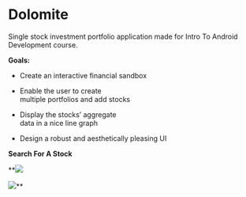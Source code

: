 # Dolomite
Single stock investment portfolio application made for Intro To Android Development course.

**Goals:**

 - Create an interactive financial sandbox
 -  Enable the user to create   
   multiple portfolios and add stocks
   
 - Display the stocks’ aggregate   
   data in a nice line graph 
   
 - Design a robust and aesthetically pleasing 
   UI

**Search For A Stock**

**![](https://lh5.googleusercontent.com/mt5z6kMWmuiI41uUoAhXNCOnr7rpO6glPGuJmpmpvxUyclZV3WGzBwEwcJVDqsZT5LFnwR5vKZBsLOzgbCRi5zvvGyzDslpCdXP3Qj1mhIwbro4WWFAthhqy4ttbFgFdkHP4I-c4HFA)

**![](https://lh5.googleusercontent.com/hp9ksoTPU6vdNYp0GZcKCvDEezBNCMfTcROm4IvRwufmIPnSrvlHG70VgxCPEn5b4jkN1U8DSpA6yfKDnlfkmyR-BHmZM0Z9WI3jIUuIhRv7VbO9ypO6JuprA6zy_au8xTr4Vdb-ikQ)****

   
